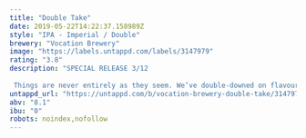 ```yaml
---
title: "Double Take"
date: 2019-05-22T14:22:37.158989Z
style: "IPA - Imperial / Double"
brewery: "Vocation Brewery"
image: "https://labels.untappd.com/labels/3147979"
rating: "3.8"
description: "SPECIAL RELEASE 3/12  Things are never entirely as they seem. We’ve double-downed on flavour for this double dry-hopped IPA and brewed with orange, Amarillo and Azacca hops for a sweet citrusy vibe. A DIPA that’ll make you double take."
untappd_url: "https://untappd.com/b/vocation-brewery-double-take/3147979"
abv: "8.1"
ibu: "0"
robots: noindex,nofollow
---
```


